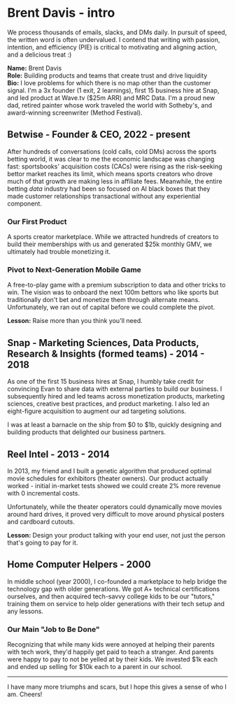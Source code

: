 # Brent Davis - intro

We process thousands of emails, slacks, and DMs daily. In pursuit of speed, the written word is often undervalued. I contend that writing with passion, intention, and efficiency (PIE) is critical to motivating and aligning action, and a delicious treat :)

**Name:** Brent Davis  
**Role:** Building products and teams that create trust and drive liquidity  
**Bio:** I love problems for which there is no map other than the customer signal. I'm a 3x founder (1 exit, 2 learnings), first 15 business hire at Snap, and led product at Wave.tv ($25m ARR) and MRC Data. I'm a proud new dad, retired painter whose work traveled the world with Sotheby's, and award-winning screenwriter (Method Festival).

## Betwise - Founder & CEO, 2022 - present

After hundreds of conversations (cold calls, cold DMs) across the sports betting world, it was clear to me the economic landscape was changing fast: sportsbooks' acquisition costs (CACs) were rising as the risk-seeking bettor market reaches its limit, which means sports creators who drove much of that growth are making less in affiliate fees. Meanwhile, the entire betting _data_ industry had been so focused on AI black boxes that they made customer relationships transactional without any experiential component.

### Our First Product

A sports creator marketplace. While we attracted hundreds of creators to build their memberships with us and generated $25k monthly GMV, we ultimately had trouble monetizing it.

### Pivot to Next-Generation Mobile Game

A free-to-play game with a premium subscription to data and other tricks to win. The vision was to onboard the next 100m bettors who like sports but traditionally don't bet and monetize them through alternate means. Unfortunately, we ran out of capital before we could complete the pivot.

**Lesson:** Raise more than you think you'll need.

## Snap - Marketing Sciences, Data Products, Research & Insights (formed teams) - 2014 - 2018 

As one of the first 15 business hires at Snap, I humbly take credit for convincing Evan to share data with external parties to build our business. I subsequently hired and led teams across monetization products, marketing sciences, creative best practices, and product marketing. I also led an eight-figure acquisition to augment our ad targeting solutions.

I was at least a barnacle on the ship from $0 to $1b, quickly designing and building products that delighted our business partners.

## Reel Intel - 2013 - 2014

In 2013, my friend and I built a genetic algorithm that produced optimal movie schedules for exhibitors (theater owners). Our product actually worked - initial in-market tests showed we could create 2% more revenue with 0 incremental costs.

Unfortunately, while the theater operators could dynamically move movies around hard drives, it proved very difficult to move around physical posters and cardboard cutouts.

**Lesson:** Design your product talking with your end user, not just the person that's going to pay for it.

## Home Computer Helpers - 2000

In middle school (year 2000), I co-founded a marketplace to help bridge the technology gap with older generations. We got A+ technical certifications ourselves, and then acquired tech-savvy college kids to be our "tutors," training them on service to help older generations with their tech setup and any lessons.

### Our Main "Job to Be Done"

Recognizing that while many kids were annoyed at helping their parents with tech work, they'd happily get paid to teach a stranger. And parents were happy to pay to not be yelled at by their kids. We invested $1k each and ended up selling for $10k each to a parent in our school.


---

I have many more triumphs and scars, but I hope this gives a sense of who I am. Cheers!
